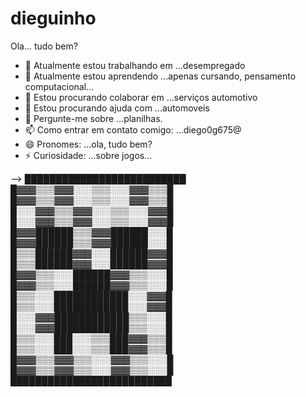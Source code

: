 # dieguinho
Ola...
tudo bem?
- 🔭 Atualmente estou trabalhando em ...desempregado
- 🌱 Atualmente estou aprendendo ...apenas cursando, pensamento computacional...
- 👯 Estou procurando colaborar em ...serviços automotivo
- 🤔 Estou procurando ajuda com ...automoveis
- 💬 Pergunte-me sobre ...planilhas.
- 📫 Como entrar em contato comigo: ...diego0g675@
- 😄 Pronomes: ...ola, tudo bem?
- ⚡ Curiosidade: ...sobre jogos...


-->
██████████████████████████
█▓▓▓▒▒▒▓▓▓░░░▒▒▒░░░▓▓▓▒▒▒█
█▓▓▓▒▒▒▓▓▓░░░▒▒▒░░░▓▓▓▒▒▒█
█░░░▓▓▓▒▒▒▓▓▓░░░▒▒▒░░░▓▓▓█
█░░░▓▓▓▒▒▒▓▓▓░░░▒▒▒░░░▓▓▓█
█▓▓▓██████▒▒▒▓▓▓██████░░░█
█▓▓▓██████▒▒▒▓▓▓██████░░░█
█▒▒▒██████▓▓▓░░░██████▓▓▓█
█▒▒▒██████▓▓▓░░░██████▓▓▓█
█▓▓▓▒▒▒░░░██████▓▓▓▒▒▒░░░█
█▓▓▓▒▒▒░░░██████▓▓▓▒▒▒░░░█
█▒▒▒░░░████████████░░░▓▓▓█
█▒▒▒░░░████████████░░░▓▓▓█
█░░░▓▓▓████████████▒▒▒░░░█
█░░░▓▓▓████████████▒▒▒░░░█
█▒▒▒░░░███░░░▒▒▒███▓▓▓▒▒▒█
█▒▒▒░░░███░░░▒▒▒███▓▓▓▒▒▒█
█▓▓▓▒▒▒▓▓▓▒▒▒░░░▓▓▓▒▒▒░░░█
█▓▓▓▒▒▒▓▓▓▒▒▒░░░▓▓▓▒▒▒░░░█
██████████████████████████
